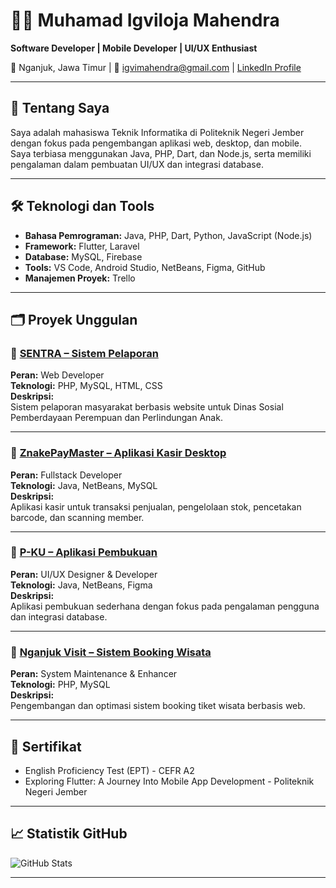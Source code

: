 # 👨‍💻 Muhamad Igviloja Mahendra

**Software Developer | Mobile Developer | UI/UX Enthusiast**

📍 Nganjuk, Jawa Timur | 📧 igvimahendra@gmail.com | [LinkedIn Profile](https://www.linkedin.com/in/muhamad-igviloja-mahendra-320618361)

---

## 🚀 Tentang Saya

Saya adalah mahasiswa Teknik Informatika di Politeknik Negeri Jember dengan fokus pada pengembangan aplikasi web, desktop, dan mobile.  
Saya terbiasa menggunakan Java, PHP, Dart, dan Node.js, serta memiliki pengalaman dalam pembuatan UI/UX dan integrasi database.

---

## 🛠️ Teknologi dan Tools

- **Bahasa Pemrograman:** Java, PHP, Dart, Python, JavaScript (Node.js)
- **Framework:** Flutter, Laravel
- **Database:** MySQL, Firebase
- **Tools:** VS Code, Android Studio, NetBeans, Figma, GitHub
- **Manajemen Proyek:** Trello

---

## 🗂️ Proyek Unggulan

### 📌 [SENTRA – Sistem Pelaporan](https://github.com/username/sentra-project)
**Peran:** Web Developer  
**Teknologi:** PHP, MySQL, HTML, CSS  
**Deskripsi:**  
Sistem pelaporan masyarakat berbasis website untuk Dinas Sosial Pemberdayaan Perempuan dan Perlindungan Anak.

---

### 📌 [ZnakePayMaster – Aplikasi Kasir Desktop](https://github.com/username/znakepaymaster)
**Peran:** Fullstack Developer  
**Teknologi:** Java, NetBeans, MySQL  
**Deskripsi:**  
Aplikasi kasir untuk transaksi penjualan, pengelolaan stok, pencetakan barcode, dan scanning member.

---

### 📌 [P-KU – Aplikasi Pembukuan](https://github.com/username/pku-app)
**Peran:** UI/UX Designer & Developer  
**Teknologi:** Java, NetBeans, Figma  
**Deskripsi:**  
Aplikasi pembukuan sederhana dengan fokus pada pengalaman pengguna dan integrasi database.

---

### 📌 [Nganjuk Visit – Sistem Booking Wisata](https://github.com/username/nganjuk-visit)
**Peran:** System Maintenance & Enhancer  
**Teknologi:** PHP, MySQL  
**Deskripsi:**  
Pengembangan dan optimasi sistem booking tiket wisata berbasis web.

---

## 📜 Sertifikat

- English Proficiency Test (EPT) - CEFR A2
- Exploring Flutter: A Journey Into Mobile App Development - Politeknik Negeri Jember

---

## 📈 Statistik GitHub

![GitHub Stats](https://github-readme-stats.vercel.app/api?username=your-github-username&show_icons=true&theme=radical)

---

